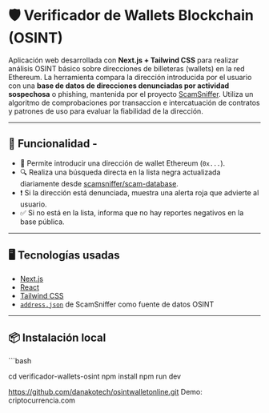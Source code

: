 # 🛡️ Verificador de Wallets Blockchain (OSINT)

Aplicación web desarrollada con **Next.js + Tailwind CSS** para realizar análisis OSINT básico sobre direcciones de billeteras (wallets) en la red Ethereum. La herramienta compara la dirección introducida por el usuario con una **base de datos de direcciones denunciadas por actividad sospechosa** o phishing, mantenida por el proyecto [ScamSniffer](https://github.com/scamsniffer/scam-database). Utiliza un algoritmo de comprobaciones por transaccion e intercatuación de contratos y patrones de uso para evaluar la fiabilidad de la dirección.

---

## 🚀 Funcionalidad - 

- 🧾 Permite introducir una dirección de wallet Ethereum (`0x...`).
- 🔍 Realiza una búsqueda directa en la lista negra actualizada diariamente desde [scamsniffer/scam-database](https://github.com/scamsniffer/scam-database).
- ❗ Si la dirección está denunciada, muestra una alerta roja que advierte al usuario.
- ✅ Si no está en la lista, informa que no hay reportes negativos en la base pública.

---

## 🖥️ Tecnologías usadas

- [Next.js](https://nextjs.org/)
- [React](https://reactjs.org/)
- [Tailwind CSS](https://tailwindcss.com/)
- [`address.json`](https://raw.githubusercontent.com/scamsniffer/scam-database/main/blacklist/address.json) de ScamSniffer como fuente de datos OSINT

---

## 📦 Instalación local

\`\`\`bash

cd verificador-wallets-osint
npm install
npm run dev

https://github.com/danakotech/osintwalletonline.git
Demo: criptocurrencia.com
